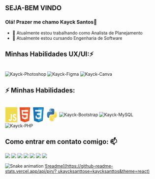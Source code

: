 ## SEJA-BEM VINDO
### Olá! Prazer me chamo Kayck Santos👋 

- 🔭 Atualmente estou trabalhando como Analista de Planejamento
- 🌱 Atualmente estou cursando Engenharia de Software

## Minhas Habilidades UX/UI:⚡ 
 <div style="display: inline_block"><br>
 <img  align="center" alt="Kayck-Photoshop" height="40" width="40" src="https://cdn.jsdelivr.net/gh/devicons/devicon@latest/icons/photoshop/photoshop-original.svg" />
 <img  align="center" alt="Kayck-Figma" height="40" width="40" src="https://cdn.jsdelivr.net/gh/devicons/devicon@latest/icons/figma/figma-original.svg" /> 
 <img   align="center" alt="Kayck-Canva" height="40" width="40" src="https://cdn.jsdelivr.net/gh/devicons/devicon@latest/icons/canva/canva-original.svg" />
 </div>   

## ⚡ Minhas Habilidades:

<div style="display: inline_block"><br>
  <img align="center" alt="Kayck-Js" height="50" width="40" src="https://raw.githubusercontent.com/devicons/devicon/master/icons/javascript/javascript-plain.svg">
  <img align="center" alt="Kayck-HTML" height="50" width="40" src="https://raw.githubusercontent.com/devicons/devicon/master/icons/html5/html5-original.svg">
  <img align="center" alt="Kayck-CSS" height="50" width="40" src="https://raw.githubusercontent.com/devicons/devicon/master/icons/css3/css3-original.svg">
  <img align="center" alt="Kayck-Python" height="50" width="40" src="https://raw.githubusercontent.com/devicons/devicon/master/icons/python/python-original.svg">
  <img align="center" alt="Kayck-Bootstrap" heiht="50" width="40" src="https://cdn.jsdelivr.net/gh/devicons/devicon@latest/icons/bootstrap/bootstrap-original-wordmark.svg" />
  <img  align="center" alt="Kayck-MySQL" heiht="50" width="40" src="https://cdn.jsdelivr.net/gh/devicons/devicon@latest/icons/mysql/mysql-original.svg" />
  <img align="center" alt="Kayck-PHP" heiht="80" width="60" src="https://cdn.jsdelivr.net/gh/devicons/devicon@latest/icons/php/php-original.svg" />
                   
</div>

  ## Como entrar em contato comigo: 📫

<div> 
  <a href="https://www.youtube.com/@thaiiiekayck" target="_blank"><img src="https://img.shields.io/badge/YouTube-FF0000?style=for-the-badge&logo=youtube&logoColor=white" target="_blank"></a>
  <a href="https://instagram.com//kayck.santtos/" target="_blank"><img src="https://img.shields.io/badge/-Instagram-%23E4405F?style=for-the-badge&logo=instagram&logoColor=white" target="_blank"></a> 
  <a href = "kaycksanttos0@gmail.com"><img src="https://img.shields.io/badge/TikTok-000000?style=for-the-badge&logo=tiktok&logoColor=white" target="_blank"></a>	
 <a href="https://discord.gg/wagxzStdcR" target="_blank"><img src="https://img.shields.io/badge/Discord-7289DA?style=for-the-badge&logo=discord&logoColor=white" target="_blank"></a> 
  <a href = "kaycksanttos0@gmail.com"><img src="https://img.shields.io/badge/-Gmail-%23333?style=for-the-badge&logo=gmail&logoColor=white" target="_blank"></a>
  <a href="https://www.linkedin.com/in/" target="_blank"><img src="https://img.shields.io/badge/-LinkedIn-%230077B5?style=for-the-badge&logo=linkedin&logoColor=white" target="_blank"></a> 
  <a href = "kaycksanttos0@gmail.com"><img src="https://img.shields.io/badge/WhatsApp-25D366?style=for-the-badge&logo=whatsapp&logoColor=white" target="_blank"></a>
  
</div>


![Snake animation](https://github.com/kaycksanttosblob/ooutput/github-contribution-grid-snake.svg)
[![readme](https://github-readme-stats.vercel.app/api/pin/? ukaycksanttose=kaycksanttos&theme=react)](https://github.com/kaycksanttos/kaycksanttos)
